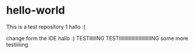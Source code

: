 # hello-world
This is a test repository 1
hallo :(

change form the IDE
hallo :)
TESTIIIIING TESTIIIIIIIIIIIIIIIIIIIIIIING
some more testiiiiing
